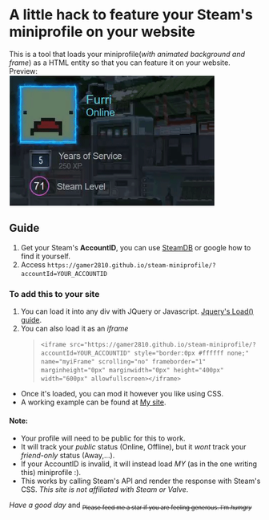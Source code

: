 # A little hack to feature your Steam's miniprofile on your website 
This is a tool that loads your miniprofile(*with animated background and frame*) as a HTML entity so that you can feature it on your website.  
Preview:  
![Preview GIF](preview.gif)

## Guide

1. Get your Steam's **AccountID**, you can use [SteamDB](https://steamdb.info/calculator/) or google how to find it yourself.
2. Access `https://gamer2810.github.io/steam-miniprofile/?accountId=YOUR_ACCOUNTID`

### To add this to your site
1.   You can load it into any div with JQuery or Javascript. [Jquery's Load() guide](https://www.tutorialspoint.com/How-to-load-external-HTML-into-a-div-using-jQuery).
2.  You can also load it as an _iframe_  
    >   `<iframe src="https://gamer2810.github.io/steam-miniprofile/?accountId=YOUR_ACCOUNTID" style="border:0px #ffffff none;" name="myiFrame" scrolling="no" frameborder="1" marginheight="0px" marginwidth="0px" height="400px" width="600px" allowfullscreen></iframe>`
-   Once it's loaded, you can mod it however you like using CSS.
-   A working example can be found at [My site](https://gamer2810.github.io/prologue/).


#### Note:
- Your profile will need to be public for this to work.
- It will track your _public_ status (Online, Offline), but it *wont* track your _friend-only_ status (Away,...).  
- If your AccountID is invalid, it will instead load *MY* (as in the one writing this) miniprofile :).
- This works by calling Steam's API and render the response with Steam's CSS. *This site is not affiliated with Steam or Valve*.

*_Have a good day_*  and
<sub>~~Please feed me a star if you are feeling generous. I'm _humgry_~~</sub>
